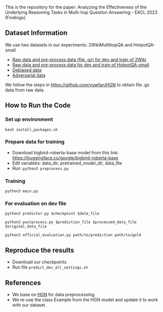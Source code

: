This is the repository for the paper: Analyzing the Effectiveness of the Underlying Reasoning Tasks in
Multi-hop Question Answering - EACL 2023 (Findings).


## Dataset Information
We use two datasets in our experiments: 2WikiMultihopQA and HotpotQA-small
- [Raw data and pre-process data (file .gz) for dev and train of 2Wiki]()
- [Raw data and pre-process data for dev and train of HotpotQA-small]()
- [Debiased data]()
- [Adversarial data]()

We follow the steps in https://github.com/yuwfan/HGN to obtain file .gz data from raw data.


## How to Run the Code

### Set up environment
``` bash install_packages.sh ```


### Prepare data for training
- Download bigbird-roberta-base model from this link: https://huggingface.co/google/bigbird-roberta-base
- Edit variables: data_dir, pretrained_model_dir, data_file
- Run: 
``` python3 preprocess.py ```


### Training 
``` python3 main.py ```


### For evaluation on dev file
``` python3 predictor.py $checkpoint $data_file ```

``` python3 postprocess.py $prediction_file $processed_data_file $original_data_file ```

``` python3 official_evaluation.py path/to/prediction path/to/gold ```


## Reproduce the results
- Download our checkpoints
- Run file ``` predict_dev_all_settings.sh ```

## References
- We base on [HGN](https://github.com/yuwfan/HGN) for data preprocessing.
- We re-use the class Example from the HGN model and update it to work with our dataset.
